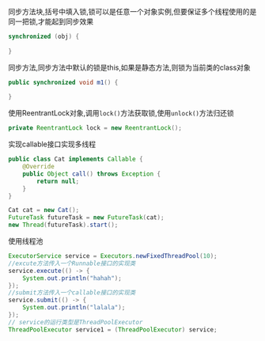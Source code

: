 同步方法块,括号中填入锁,锁可以是任意一个对象实例,但要保证多个线程使用的是同一把锁,才能起到同步效果

```java
synchronized (obj) {
    
}
```



同步方法,同步方法中默认的锁是this,如果是静态方法,则锁为当前类的class对象

```java
public synchronized void m1() {
    
}
```



使用ReentrantLock对象,调用`lock()`方法获取锁,使用`unlock()`方法归还锁

```java
private ReentrantLock lock = new ReentrantLock();
```



实现callable接口实现多线程

```java
public class Cat implements Callable {
    @Override
    public Object call() throws Exception {
        return null;
    }
}
```



```java
Cat cat = new Cat();
FutureTask futureTask = new FutureTask(cat);
new Thread(futureTask).start();
```





使用线程池

```java
ExecutorService service = Executors.newFixedThreadPool(10);
//excute方法传入一个Runnable接口的实现类
service.execute(() -> {
    System.out.println("hahah");
});
//submit方法传入一个callable接口的实现类
service.submit(() -> {
    System.out.println("lalala");
});
// service的运行类型是ThreadPoolExecutor
ThreadPoolExecutor service1 = (ThreadPoolExecutor) service;
```

